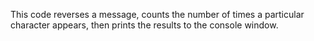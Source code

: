 
   This code reverses a message, counts the number of times 
  a particular character appears, then prints the results
   to the console window.
 

